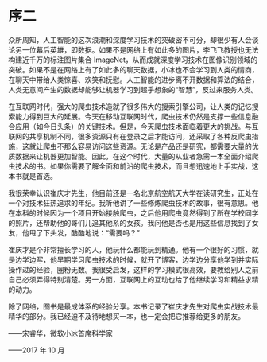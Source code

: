 # 序二

众所周知，人工智能的这次浪潮和深度学习技术的突破密不可分，却很少有人会谈论另一位幕后英雄，即数据。如果不是网络上有如此多的图片，李飞飞教授也无法构建近千万的标注图片集合 ImageNet，从而成就深度学习技术在图像识别领域的突破。如果不是在网络上有了如此多的聊天数据，小冰也不会学习到人类的情商，在聊天中带给人类惊喜、欢笑和抚慰。人工智能的进步离不开数据和算法的结合，人类无意间产生的数据却能够让机器学习到超乎想象的“智慧”，反过来服务人类。

在互联网时代，强大的爬虫技术造就了很多伟大的搜索引擎公司，让人类的记忆搜索能力得到巨大的延展。今天在移动互联网时代，爬虫技术仍然是支撑一些信息融合应用（如今日头条）的关键技术。但是，今天爬虫技术面临着更大的挑战。与互联网的共享机制不同，很多资源只有在登录之后才能访问，还采取了各种反爬虫措施，这就让爬虫不那么容易访问这些资源。无论是产品还是研究，都需要大量的优质数据来让机器更加智能。因此，在这个时代，大量的从业者急需一本全面介绍爬虫技术的书。如果你需要了解全面和前沿的爬虫技术，而且想迅速地上手实战，这本书就是首选。

我很荣幸认识崔庆才先生，他目前还是一名北京航空航天大学在读研究生，正处在一个对技术狂热追求的年纪。我听他讲了一些修炼爬虫技术的故事，很有意思。他在本科的时候因为一个项目开始接触爬虫，之后他用爬虫竟然得到了所在学校同学的照片，还帮助他的哥们儿追其他系的女孩。我问他是否也是用这些信息找到了女友，他甩了下头发，酷酷地说：“需要吗？”

崔庆才是个非常擅长学习的人，他玩什么都能玩到精通。他有一个很好的习惯，就是边学边写，他早期学习爬虫技术的时候，就开了博客，边学边分享他学到并实际操作过的经验，圈粉无数。我很受启发，这样的学习模式很高效，要教给别人之前自己必须弄得特别清楚。另一方面，互联网上的互动也给了他继续学习和精益求精的动力。

除了网络，图书是最成体系的经验分享。本书记录了崔庆才先生对爬虫实战技术最精华的部分。我已经迫不及待地想买一本，也一定会把它推荐给更多的朋友。

——宋睿华，微软小冰首席科学家

——2017 年 10 月

